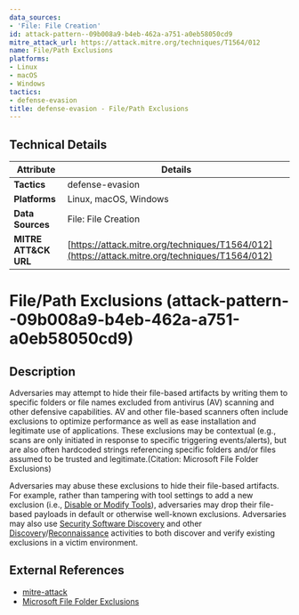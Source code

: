 ```yaml
---
data_sources:
- 'File: File Creation'
id: attack-pattern--09b008a9-b4eb-462a-a751-a0eb58050cd9
mitre_attack_url: https://attack.mitre.org/techniques/T1564/012
name: File/Path Exclusions
platforms:
- Linux
- macOS
- Windows
tactics:
- defense-evasion
title: defense-evasion - File/Path Exclusions
---
```


## Technical Details

| Attribute | Details |
|-----------|----------|
| **Tactics** | defense-evasion |
| **Platforms** | Linux, macOS, Windows |
| **Data Sources** | File: File Creation |
| **MITRE ATT&CK URL** | [https://attack.mitre.org/techniques/T1564/012](https://attack.mitre.org/techniques/T1564/012) |

# File/Path Exclusions (attack-pattern--09b008a9-b4eb-462a-a751-a0eb58050cd9)

## Description
Adversaries may attempt to hide their file-based artifacts by writing them to specific folders or file names excluded from antivirus (AV) scanning and other defensive capabilities. AV and other file-based scanners often include exclusions to optimize performance as well as ease installation and legitimate use of applications. These exclusions may be contextual (e.g., scans are only initiated in response to specific triggering events/alerts), but are also often hardcoded strings referencing specific folders and/or files assumed to be trusted and legitimate.(Citation: Microsoft File Folder Exclusions)

Adversaries may abuse these exclusions to hide their file-based artifacts. For example, rather than  tampering with tool settings to add a new exclusion (i.e., [Disable or Modify Tools](https://attack.mitre.org/techniques/T1562/001)), adversaries may drop their file-based payloads in default or otherwise well-known exclusions. Adversaries may also use [Security Software Discovery](https://attack.mitre.org/techniques/T1518/001) and other [Discovery](https://attack.mitre.org/tactics/TA0007)/[Reconnaissance](https://attack.mitre.org/tactics/TA0043) activities to both discover and verify existing exclusions in a victim environment.

## External References
- [mitre-attack](https://attack.mitre.org/techniques/T1564/012)
- [Microsoft File Folder Exclusions](https://learn.microsoft.com/en-us/microsoft-365/security/defender-endpoint/configure-contextual-file-folder-exclusions-microsoft-defender-antivirus)
